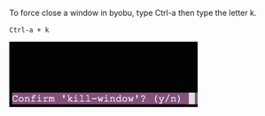 To force close a window in byobu, type Ctrl-a then type the letter k.
```
Ctrl-a + k
```

<img alt="" src="/img/uploads/2014-10/byobu-kill-window-confirmation.png" />